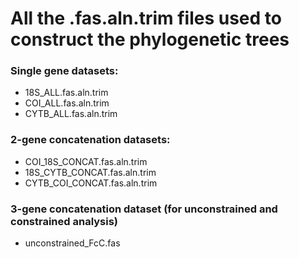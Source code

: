 # All the .fas.aln.trim files used to construct the phylogenetic trees

### Single gene datasets:
- 18S_ALL.fas.aln.trim
- COI_ALL.fas.aln.trim
- CYTB_ALL.fas.aln.trim

### 2-gene concatenation datasets:
- COI_18S_CONCAT.fas.aln.trim
- 18S_CYTB_CONCAT.fas.aln.trim
- CYTB_COI_CONCAT.fas.aln.trim

### 3-gene concatenation dataset (for unconstrained and constrained analysis)
- unconstrained_FcC.fas

